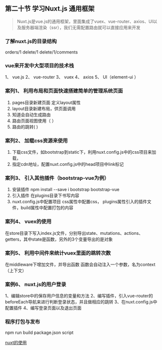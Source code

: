 ## 第二十节 学习Nuxt.js 通用框架
>  Nuxt.js是vue.js的通用框架，里面集成了vuex、vue-router、axios、UI以及服务器端渲染（ssr），我们无需配置路由就可以直接应用来开发

###  了解nuxt.js的目录结构

orders/1
delete/1
delete/1/comments

### vue来开发中大型项目的技术栈
1、 vue.js
2、 vue-router
3、 vuex
4、 axios
5、 UI（element-ui  ）

### 案列1、 利用布局和页面快速搭建简单的管理系统页面
1.  pages目录新建页面  定义layout属性
2.  layout目录新建布局，供页面调用
3.  知道会自动生成路由  
4.  路由页面视图使用（<nuxt /> <router-view>）
5.  路由的跳转(<nuxt-link></nuxt-link>  <router-link></router-link>)

### 案列2、 加载css资源来使用
1. 下载css文件，如bootstrap到static下，利用nuxt.config.js中的css项目来加载，
2.  指定cdn地址，配置nuxt.config.js中的head项目中link标记

### 案列3、 引入其他插件（bootstrap-vue为例）
1. 安装插件
   npm install --save i bootstrap bootstrap-vue
2. 引入插件
   在plugins目录下书写内容
3. nuxt.config.js中配置项目
   css属性中配置css， plugins属性引入的插件文件，build属性中配置打包的内容

### 案列4、 vuex的使用

在store目录下写入index.js文件，分别导出state、mutations、actions、getters，其中state是函数，另外的3个变量导出的是对象

### 案列5、 利用中间件来统计vuex里面的跳转次数
在middleware下增加文件，并导出函数
函数会自动注入一个参数，名为context（上下文）

### 案例6、 nuxt.js的用户登录
1、编辑store中的保存用户信息的变量和方法
2、编写插件，引入vue-router的beforeEach导航来进行判断登录状态，并且做相应的跳转
3、在nuxt.config.js中配置插件
4、编写登录页面以及退出页面

### 程序打包与发布
  npm run build
  package.json
     script

[nuxt的使用](./vue-nuxt)
